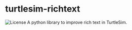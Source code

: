 # turtlesim-richtext
![License](https://img.shields.io/badge/License-MIT-green.svg)
A python library to improve rich text in TurtleSim.
